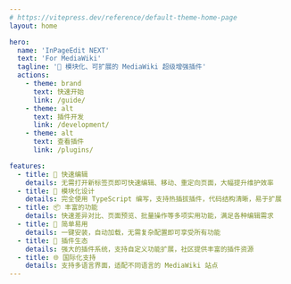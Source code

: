 ```yaml
---
# https://vitepress.dev/reference/default-theme-home-page
layout: home

hero:
  name: 'InPageEdit NEXT'
  text: 'For MediaWiki'
  tagline: '🚀 模块化、可扩展的 MediaWiki 超级增强插件'
  actions:
    - theme: brand
      text: 快速开始
      link: /guide/
    - theme: alt
      text: 插件开发
      link: /development/
    - theme: alt
      text: 查看插件
      link: /plugins/

features:
  - title: 🚀 快速编辑
    details: 无需打开新标签页即可快速编辑、移动、重定向页面，大幅提升维护效率
  - title: 🔧 模块化设计
    details: 完全使用 TypeScript 编写，支持热插拔插件，代码结构清晰，易于扩展
  - title: 📦 丰富的功能
    details: 快速差异对比、页面预览、批量操作等多项实用功能，满足各种编辑需求
  - title: 🎯 简单易用
    details: 一键安装，自动加载，无需复杂配置即可享受所有功能
  - title: 🔌 插件生态
    details: 强大的插件系统，支持自定义功能扩展，社区提供丰富的插件资源
  - title: 🌐 国际化支持
    details: 支持多语言界面，适配不同语言的 MediaWiki 站点
---
```


<!-- @include: @/.templates/install-personal.md -->
